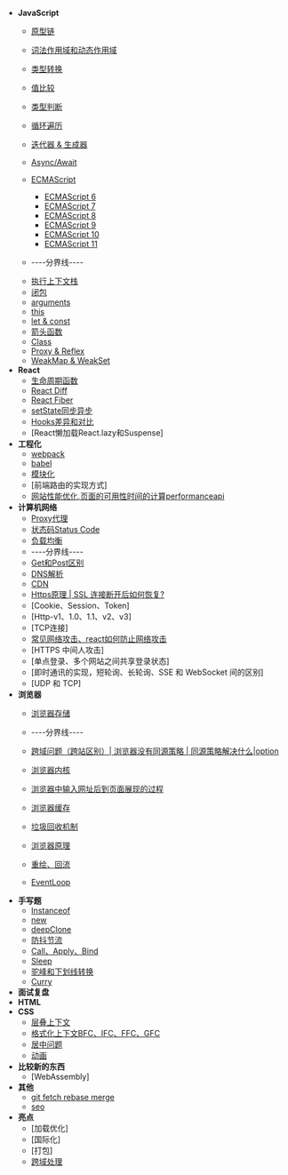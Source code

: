 - **JavaScript**
  - [原型链](base/javascript/prototypeChain.md)
  - [词法作用域和动态作用域](base/javascript/scope.md)
  - [类型转换](base/javascript/typeConversion.md)
  - [值比较](base/javascript/compare.md)
  - [类型判断](base/javascript/typeJudge.md)
  - [循环遍历](base/javascript/loop.md)
  - [迭代器 & 生成器](base/javascript/iterate.md)
  - [Async/Await](base/javascript/async-await.md)
  - [ECMAScript](base/javascript/es.md)
    - [ECMAScript 6](base/javascript/es6.md)
    - [ECMAScript 7](base/javascript/es7.md)
    - [ECMAScript 8](base/javascript/es8.md)
    - [ECMAScript 9](base/javascript/es9.md)
    - [ECMAScript 10](base/javascript/es10.md)
    - [ECMAScript 11](base/javascript/es11.md)



  - ----分界线----
  <!-- - [变量对象](base/javascript/vo.md) -->
  <!-- - [作用域链](base/javascript/scopeChain.md) -->
  <!-- - [执行上下文](base/javascript/ec.md) -->
  - [执行上下文栈](base/javascript/ecStack.md)
  - [闭包](base/javascript/closure.md)
  - [arguments](base/javascript/closure.md)
  - [this](base)
  - [let & const](base/javascript/let-const.md)
  - [箭头函数](base/javascript/arrowfunc.md)
  - [Class](base/javascript/class.md)
  - [Proxy & Reflex](base/javascript/proxy-reflex.md)
  - [WeakMap & WeakSet](base/javascript/set-map.md)
- **React**
  - [生命周期函数](base/guide.md)
  - [React Diff](base/guide.md)
  - [React Fiber](base)
  - [setState同步异步](base/)
  - [Hooks差异和对比](base/)
  - [React懒加载React.lazy和Suspense]
- **工程化**
  - [webpack](base/project/webpack.md)
  - [babel](base/project/babel.md)
  - [模块化](base/project/module.md)
  - [前端路由的实现方式]
  - [网站性能优化,页面的可用性时间的计算performanceapi](https://mp.weixin.qq.com/s?__biz=MzUxMTcwOTM4Mg==&mid=2247483962&idx=1&sn=f9337ad983c6303811eb43d07d9f23d5&chksm=f96edb93ce195285943211e645cc683989826abdaaa8ab0b073a20761369ed04843c835c50b7#rd)
- **计算机网络**
  - [Proxy代理](base/network/proxy.md)
  - [状态码Status Code](base/network/code.md)
  - [负载均衡](base/network/loadBalance.md)
  - ----分界线----
  - [Get和Post区别](base/network/request.md)
  - [DNS解析](base/network/dns.md)
  - [CDN](base/network/cdn.md)
  - [Https原理 | SSL 连接断开后如何恢复?](base/network/https.md)
  - [Cookie、Session、Token]
  - [Http-v1、1.0、1.1、v2、v3]
  - [TCP连接]
  - [常见网络攻击、react如何防止网络攻击](base/network/attacks.md)
  - [HTTPS 中间人攻击]
  - [单点登录、多个网站之间共享登录状态]
  - [即时通讯的实现，短轮询、长轮询、SSE 和 WebSocket 间的区别]
  - [UDP 和 TCP]
- **浏览器**
  - [浏览器存储](base/browser/storage.md)
  - ----分界线----

  - [跨域问题（跨站区别）| 浏览器没有同源策略 | 同源策略解决什么|option](base/test.md)
  - [浏览器内核]()
  - [浏览器中输入网址后到页面展现的过程](base/)
  - [浏览器缓存](base/test.md)
  - [垃圾回收机制]()
  - [浏览器原理]()
  - [重绘、回流]()
  - [EventLoop]()
- **手写题**
  - [Instanceof](base/codeWriting/instanceof.md)
  - [new](base/codeWriting/new.md)
  - [deepClone](base/codeWriting/deepClone.md)
  - [防抖节流](base/codeWriting/debounce-throttle.md)
  - [Call、Apply、Bind](base/codeWriting/call-apply-bind.md)
  - [Sleep](base/codeWriting/sleep.md)
  - [驼峰和下划线转换](base/codeWriting/hump.md)
  - [Curry](base/codeWriting/curry.md)
- **面试复盘**
- **HTML**
- **CSS**
  - [层叠上下文](base)
  - [格式化上下文BFC、IFC、FFC、GFC](base/guide.md)
  - [居中问题](base/guide.md)
  - [动画](base/guide.md)
- **比较新的东西**
  - [WebAssembly]
- **其他**
  - [git fetch rebase merge]()
  - [seo]()
- **亮点**
  - [加载优化]
  - [国际化]
  - [打包]
  - [跨域处理](https://juejin.cn/post/6844904098148384776)

